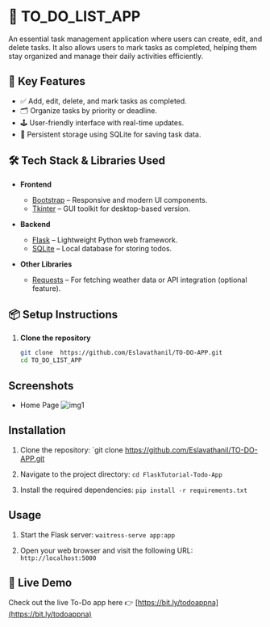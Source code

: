 # 📝 TO_DO_LIST_APP

An essential task management application where users can create, edit, and delete tasks. It also allows users to mark tasks as completed, helping them stay organized and manage their daily activities efficiently.

## 🚀 Key Features

- ✅ Add, edit, delete, and mark tasks as completed.
- 🗂️ Organize tasks by priority or deadline.
- 🕹️ User-friendly interface with real-time updates.
- 🧠 Persistent storage using SQLite for saving task data.


## 🛠️ Tech Stack & Libraries Used

- **Frontend**
  - [Bootstrap](https://getbootstrap.com/) – Responsive and modern UI components.
  - [Tkinter](https://docs.python.org/3/library/tkinter.html) – GUI toolkit for desktop-based version.

- **Backend**
  - [Flask](https://flask.palletsprojects.com/) – Lightweight Python web framework.
  - [SQLite](https://www.sqlite.org/index.html) – Local database for storing todos.

- **Other Libraries**
  - [Requests](https://docs.python-requests.org/en/latest/) – For fetching weather data or API integration (optional feature).

## 📦 Setup Instructions

1. **Clone the repository**

   ```bash
   git clone  https://github.com/Eslavathanil/TO-DO-APP.git
   cd TO_DO_LIST_APP


## Screenshots
- Home Page
![img1](https://res.cloudinary.com/dp8gu4t9m/image/upload/v1744793552/Screenshot_2025-04-16_142135_djbgjv.png)
  

## Installation

1. Clone the repository:
`git clone  https://github.com/Eslavathanil/TO-DO-APP.git

2. Navigate to the project directory:
`cd FlaskTutorial-Todo-App `

3. Install the required dependencies:
`pip install -r requirements.txt`


## Usage

1. Start the Flask server:
`waitress-serve app:app`

2. Open your web browser and visit the following URL: `http://localhost:5000`

## 🚀 Live Demo

Check out the live To-Do app here 👉 [https://bit.ly/todoappna](https://bit.ly/todoappna)

